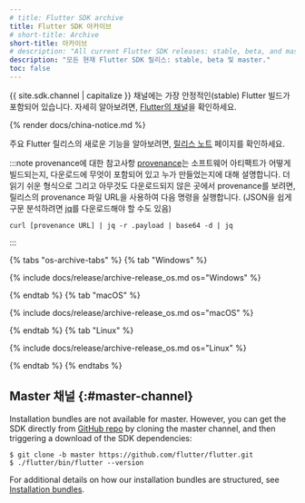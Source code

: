 ```yaml
---
# title: Flutter SDK archive
title: Flutter SDK 아카이브
# short-title: Archive
short-title: 아카이브
# description: "All current Flutter SDK releases: stable, beta, and master."
description: "모든 현재 Flutter SDK 릴리스: stable, beta 및 master."
toc: false
---
```


<style>
.scrollable-table {
  overflow-y: scroll;
  max-height: 20rem;
}
</style>

{{ site.sdk.channel | capitalize }} 채널에는 가장 안정적인(stable) Flutter 빌드가 포함되어 있습니다.
자세히 알아보려면, [Flutter의 채널][Flutter's channels]을 확인하세요.

{% render docs/china-notice.md %}

주요 Flutter 릴리스의 새로운 기능을 알아보려면, [릴리스 노트][release notes] 페이지를 확인하세요.

:::note provenance에 대한 참고사항
[provenance](https://slsa.dev/provenance)는 소프트웨어 아티팩트가 어떻게 빌드되는지, 
다운로드에 무엇이 포함되어 있고 누가 만들었는지에 대해 설명합니다. 
더 읽기 쉬운 형식으로 그리고 아무것도 다운로드되지 않은 곳에서 provenance를 보려면, 
릴리스의 provenance 파일 URL을 사용하여 다음 명령을 실행합니다.
(JSON을 쉽게 구문 분석하려면 [jq](https://stedolan.github.io/jq/)를 다운로드해야 할 수도 있음)

```console
curl [provenance URL] | jq -r .payload | base64 -d | jq
```
:::


{% tabs "os-archive-tabs" %}
{% tab "Windows" %}

{% include docs/release/archive-release_os.md os="Windows" %}

{% endtab %}
{% tab "macOS" %}

{% include docs/release/archive-release_os.md os="macOS" %}

{% endtab %}
{% tab "Linux" %}

{% include docs/release/archive-release_os.md os="Linux" %}

{% endtab %}
{% endtabs %}

## Master 채널 {:#master-channel}

Installation bundles are not available for master.
However, you can get the SDK directly from
[GitHub repo][] by cloning the master channel,
and then triggering a download of the SDK dependencies:

```console
$ git clone -b master https://github.com/flutter/flutter.git
$ ./flutter/bin/flutter --version
```

For additional details on how our installation bundles are structured,
see [Installation bundles][].

[Flutter's channels]: {{site.repo.flutter}}/blob/master/docs/releases/Flutter-build-release-channels.md
[release notes]: /release/release-notes
[GitHub repo]: {{site.repo.flutter}}
[Installation bundles]: {{site.repo.flutter}}/blob/master/docs/infra/Flutter-Installation-Bundles.md
